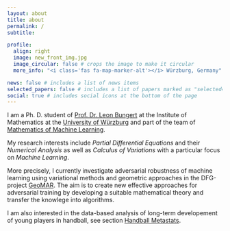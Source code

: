 ```yaml
---
layout: about
title: about
permalink: /
subtitle: 

profile:
  align: right
  image: new_front_img.jpg
  image_circular: false # crops the image to make it circular
  more_info: "<i class='fas fa-map-marker-alt'></i> Würzburg, Germany"

news: false # includes a list of news items
selected_papers: false # includes a list of papers marked as "selected={true}"
social: true # includes social icons at the bottom of the page
---
```

I am a Ph. D. student of [Prof. Dr. Leon Bungert](https://sites.google.com/view/leon-bungert/home) at the Institute of Mathematics at the [University of Würzburg](https://www.uni-wuerzburg.de/en/home/) and part of the team of [Mathematics of Machine Learning](https://www.mathematik.uni-wuerzburg.de/en/machinelearning/).

My research interests include *Partial Differential Equations* and their *Numerical Analysis* as well as *Calculus of Variations* with a particular focus on *Machine Learning*.

More precisely, I currently investigate adversarial robustness of machine learning using variational methods and geometric approaches in the DFG-project [GeoMAR](https://www.mathematik.uni-wuerzburg.de/en/machinelearning/research/projects/). The aim is to create new effective approaches for adversarial training by developing a suitable mathematical theory and transfer the knowlege into algorithms.

I am also interested in the data-based analysis of long-term developement of young players in handball, see section [Handball Metastats](https://lucas-schmitt.de/HBmeta).
